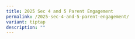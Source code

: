 ```yaml
---
title: 2025 Sec 4 and 5 Parent Engagement
permalink: /2025-sec-4-and-5-parent-engagement/
variant: tiptap
description: ""
---
```

